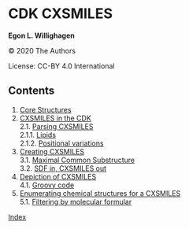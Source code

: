 # CDK CXSMILES

**Egon L. Willighagen**

© 2020 The Authors

License: CC-BY 4.0 International

## Contents

1. [Core Structures](intro.md) <br />
2. [CXSMILES in the CDK](parsing.md) <br />
2.1. [Parsing CXSMILES](parsing.md#parsing-cxsmiles) <br />
2.1.1. [Lipids](parsing.md#lipids) <br />
2.1.2. [Positional variations](parsing.md#positional-variations) <br />
3. [Creating CXSMILES](chapter2.md) <br />
3.1. [Maximal Common Substructure](chapter2.md#maximal-common-substructure) <br />
3.2. [SDF in, CXSMILES out](chapter2.md#sdf-in,-cxsmiles-out) <br />
4. [Depiction of CXSMILES](depict.md) <br />
4.1. [Groovy code](depict.md#groovy-code) <br />
5. [Enumerating chemical structures for a CXSMILES](enumeration.md) <br />
5.1. [Filtering by molecular formular](enumeration.md#filtering-by-molecular-formular) <br />

[Index](indexList.md) <br />

